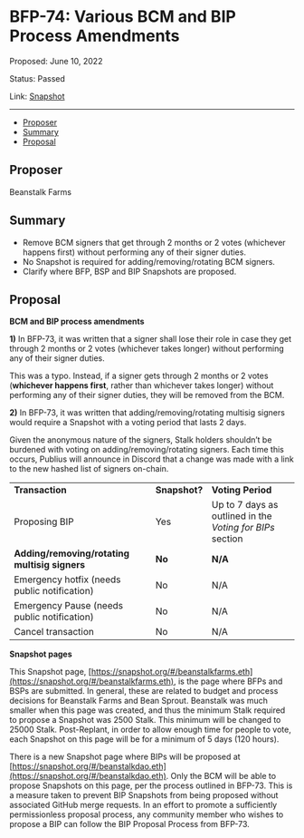 # BFP-74: Various BCM and BIP Process Amendments

Proposed: June 10, 2022

Status: Passed

Link: [Snapshot](https://snapshot.org/#/beanstalkfarms.eth/proposal/0x9709ce7c77006acf37ab89621369e6e36f26a892a297fc40373c34a19a2ec228)

---

- [Proposer](#proposer)
- [Summary](#summary)
- [Proposal](#proposal)

## Proposer

Beanstalk Farms

## Summary

* Remove BCM signers that get through 2 months or 2 votes (whichever happens first) without performing any of their signer duties.
* No Snapshot is required for adding/removing/rotating BCM signers.
* Clarify where BFP, BSP and BIP Snapshots are proposed.

## Proposal

**BCM and BIP process amendments**

**1)** In BFP-73, it was written that a signer shall lose their role in case they get through 2 months or 2 votes (whichever takes longer) without performing any of their signer duties.

This was a typo. Instead, if a signer gets through 2 months or 2 votes (**whichever happens first**, rather than whichever takes longer) without performing any of their signer duties, they will be removed from the BCM.

**2)** In BFP-73, it was written that adding/removing/rotating multisig signers would require a Snapshot with a voting period that lasts 2 days.

Given the anonymous nature of the signers, Stalk holders shouldn’t be burdened with voting on adding/removing/rotating signers. Each time this occurs, Publius will announce in Discord that a change was made with a link to the new hashed list of signers on-chain.

<table>
  <tr>
   <td><strong>Transaction</strong>
   </td>
   <td><strong>Snapshot?</strong>
   </td>
   <td><strong>Voting Period</strong>
   </td>
  </tr>
  <tr>
   <td>Proposing BIP
   </td>
   <td>Yes
   </td>
   <td>Up to 7 days as outlined in the <em>Voting for BIPs </em>section
   </td>
  </tr>
  <tr>
   <td><strong>Adding/removing/rotating multisig signers</strong>
   </td>
   <td><strong>No</strong>
   </td>
   <td><strong>N/A</strong>
   </td>
  </tr>
  <tr>
   <td>Emergency hotfix (needs public notification)
   </td>
   <td>No
   </td>
   <td>N/A
   </td>
  </tr>
  <tr>
   <td>Emergency Pause (needs public notification)
   </td>
   <td>No
   </td>
   <td>N/A
   </td>
  </tr>
  <tr>
   <td>Cancel transaction
   </td>
   <td>No
   </td>
   <td>N/A
   </td>
  </tr>
</table>

**Snapshot pages**

This Snapshot page, [https://snapshot.org/#/beanstalkfarms.eth](https://snapshot.org/#/beanstalkfarms.eth), is the page where BFPs and BSPs are submitted. In general, these are related to budget and process decisions for Beanstalk Farms and Bean Sprout. Beanstalk was much smaller when this page was created, and thus the minimum Stalk required to propose a Snapshot was 2500 Stalk. This minimum will be changed to 25000 Stalk. Post-Replant, in order to allow enough time for people to vote, each Snapshot on this page will be for a minimum of 5 days (120 hours).

There is a new Snapshot page where BIPs will be proposed at [https://snapshot.org/#/beanstalkdao.eth](https://snapshot.org/#/beanstalkdao.eth). Only the BCM will be able to propose Snapshots on this page, per the process outlined in BFP-73. This is a measure taken to prevent BIP Snapshots from being proposed without associated GitHub merge requests. In an effort to promote a sufficiently permissionless proposal process, any community member who wishes to propose a BIP can follow the BIP Proposal Process from BFP-73.
